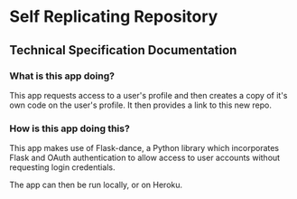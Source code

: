 # Self Replicating Repository
## Technical Specification Documentation

### What is this app doing?

This app requests access to a user's profile and then creates a copy of it's own code on the user's profile. It then provides a link to this new repo.

### How is this app doing this?

This app makes use of Flask-dance, a Python library which incorporates Flask and OAuth authentication to allow access to user accounts without requesting login credentials.

The app can then be run locally, or on Heroku.
